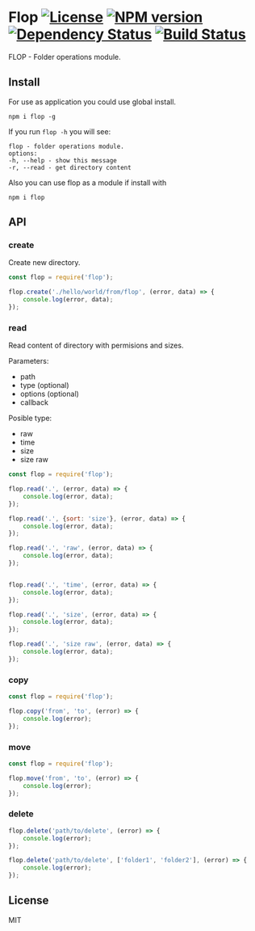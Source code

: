 # Flop [![License][LicenseIMGURL]][LicenseURL] [![NPM version][NPMIMGURL]][NPMURL] [![Dependency Status][DependencyStatusIMGURL]][DependencyStatusURL] [![Build Status][BuildStatusIMGURL]][BuildStatusURL]

FLOP - Folder operations module.

## Install
For use as application you could use global install.

```
npm i flop -g
```

If you run `flop -h` you will see:

```
flop - folder operations module.
options:
-h, --help - show this message
-r, --read - get directory content
```

Also you can use flop as a module if install with
```
npm i flop
```

## API

### create
Create new directory.

```js
const flop = require('flop');

flop.create('./hello/world/from/flop', (error, data) => {
    console.log(error, data);
});
```

### read
Read content of directory with permisions and sizes.

Parameters:
- path
- type (optional)
- options (optional)
- callback

Posible type:
- raw
- time
- size
- size raw

```js
const flop = require('flop');

flop.read('.', (error, data) => {
    console.log(error, data);
});

flop.read('.', {sort: 'size'}, (error, data) => {
    console.log(error, data);
});

flop.read('.', 'raw', (error, data) => {
    console.log(error, data);
});


flop.read('.', 'time', (error, data) => {
    console.log(error, data);
});

flop.read('.', 'size', (error, data) => {
    console.log(error, data);
});

flop.read('.', 'size raw', (error, data) => {
    console.log(error, data);
});
```

### copy

```js
const flop = require('flop');

flop.copy('from', 'to', (error) => {
    console.log(error);
});
```

### move

```js
const flop = require('flop');

flop.move('from', 'to', (error) => {
    console.log(error);
});
```

### delete

```js
flop.delete('path/to/delete', (error) => {
    console.log(error);
});

flop.delete('path/to/delete', ['folder1', 'folder2'], (error) => {
    console.log(error);
});
```

## License

MIT

[NPMIMGURL]:                https://img.shields.io/npm/v/flop.svg?style=flat
[BuildStatusIMGURL]:        https://img.shields.io/travis/coderaiser/flop/master.svg?style=flat
[DependencyStatusIMGURL]:   https://img.shields.io/gemnasium/coderaiser/flop.svg?style=flat
[LicenseIMGURL]:            https://img.shields.io/badge/license-MIT-317BF9.svg?style=flat
[NPMURL]:                   https://npmjs.org/package/flop "npm"
[BuildStatusURL]:           https://travis-ci.org/coderaiser/flop  "Build Status"
[DependencyStatusURL]:      https://gemnasium.com/coderaiser/flop "Dependency Status"
[LicenseURL]:               https://tldrlegal.com/license/mit-license "MIT License"

